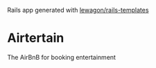 
Rails app generated with [lewagon/rails-templates](https://github.com/lewagon/rails-templates)

# Airtertain
The AirBnB for booking entertainment
